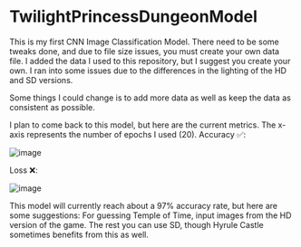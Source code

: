 # TwilightPrincessDungeonModel

This is my first CNN Image Classification Model.
There need to be some tweaks done, and due to file size issues, you must create your own data file.
I added the data I used to this repository, but I suggest you create your own. I ran into some issues due to the differences in the lighting of the HD and SD versions.

Some things I could change is to add more data as well as keep the data as consistent as possible.

I plan to come back to this model, but here are the current metrics. The x-axis represents the number of epochs I used (20).
Accuracy ✅:

![image](https://github.com/user-attachments/assets/21862041-666a-46db-bd6f-9442b8d2e25c)

Loss ❌:

![image](https://github.com/user-attachments/assets/d2da1725-589d-4cd1-8f3b-7d467b19ba20)

This model will currently reach about a 97% accuracy rate, but here are some suggestions:
For guessing Temple of Time, input images from the HD version of the game.
The rest you can use SD, though Hyrule Castle sometimes benefits from this as well.
